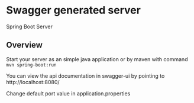 # Swagger generated server

Spring Boot Server 


## Overview  

Start your server as an simple java application or by maven with command ```mvn spring-boot:run``` 

You can view the api documentation in swagger-ui by pointing to  
http://localhost:8080/  

Change default port value in application.properties
